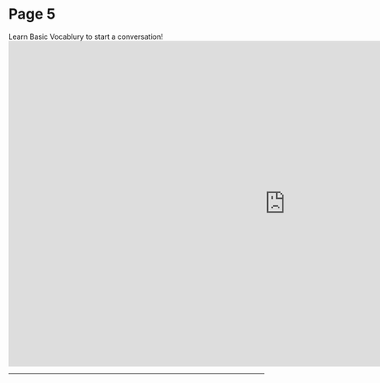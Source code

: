 <h1> Page 5</h1>
Learn Basic Vocablury to start a conversation! 
<iframe src="https://h5p.org/h5p/embed/364527" width="1090" height="642" frameborder="0" allowfullscreen="allowfullscreen"></iframe><script src="https://h5p.org/sites/all/modules/h5p/library/js/h5p-resizer.js" charset="UTF-8"></script>
<hr>
